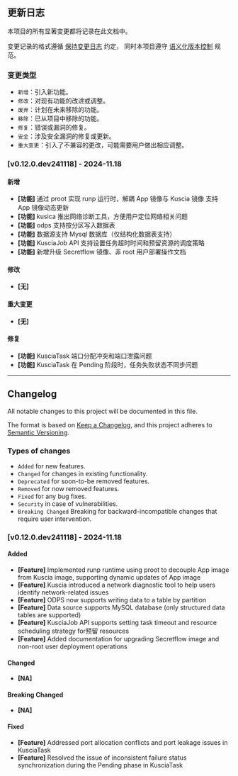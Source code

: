 ## 更新日志

本项目的所有显著变更都将记录在此文档中。

变更记录的格式遵循 [保持变更日志](https://keepachangelog.com/zh-CN/1.0.0/) 约定，
同时本项目遵守 [语义化版本控制](https://semver.org/lang/zh-CN/spec/v2.0.0.html) 规范。

### 变更类型

- `新增`：引入新功能。
- `修改`：对现有功能的改进或调整。
- `废弃`：计划在未来移除的功能。
- `移除`：已从项目中移除的功能。
- `修复`：错误或漏洞的修复。
- `安全`：涉及安全漏洞的修复或更新。
- `重大变更`：引入了不兼容的更改，可能需要用户做出相应调整。

### [v0.12.0.dev241118] - 2024-11.18

#### 新增

- **[功能]** 通过 proot 实现 runp 运行时，解耦 App 镜像与 Kuscia 镜像 支持 App 镜像动态更新
- **[功能]** kusica 推出网络诊断工具，方便用户定位网络相关问题
- **[功能]** odps 支持按分区写入数据表
- **[功能]** 数据源支持 Mysql 数据库（仅结构化数据表支持）
- **[功能]** KusciaJob API 支持设置任务超时时间和预留资源的调度策略
- **[功能]** 新增升级 Secretflow 镜像、非 root 用户部署操作文档

#### 修改

- **[无]**

#### 重大变更

- **[无]**

#### 修复

- **[功能]** KusciaTask 端口分配冲突和端口泄露问题
- **[功能]** KusciaTask 在 Pending 阶段时，任务失败状态不同步问题

---

## Changelog

All notable changes to this project will be documented in this file.

The format is based on [Keep a Changelog](https://keepachangelog.com/en/1.0.0/),
and this project adheres to [Semantic Versioning](https://semver.org/spec/v2.0.0.html).

### Types of changes

- `Added` for new features.
- `Changed` for changes in existing functionality.
- `Deprecated` for soon-to-be removed features.
- `Removed` for now removed features.
- `Fixed` for any bug fixes.
- `Security` in case of vulnerabilities.
- `Breaking Changed` Breaking for backward-incompatible changes that require user intervention.

### [v0.12.0.dev241118] - 2024-11.18

#### Added

- **[Feature]** Implemented runp runtime using proot to decouple App image from Kuscia image, supporting dynamic updates of App image
- **[Feature]** Kuscia introduced a network diagnostic tool to help users identify network-related issues
- **[Feature]** ODPS now supports writing data to a table by partition
- **[Feature]** Data source supports MySQL database (only structured data tables are supported)
- **[Feature]** KusciaJob API supports setting task timeout and resource scheduling strategy for预留 resources
- **[Feature]** Added documentation for upgrading Secretflow image and non-root user deployment operations

#### Changed

- **[NA]**

#### Breaking Changed

- **[NA]**

#### Fixed

- **[Feature]** Addressed port allocation conflicts and port leakage issues in KusciaTask
- **[Feature]** Resolved the issue of inconsistent failure status synchronization during the Pending phase in KusciaTask
